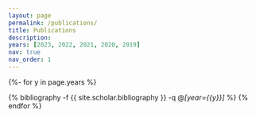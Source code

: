 ```yaml
---
layout: page
permalink: /publications/
title: Publications
description: 
years: [2023, 2022, 2021, 2020, 2019]
nav: true
nav_order: 1
---
```

<!-- _pages/publications.md -->
<div class="publications">

{%- for y in page.years %}
  <!-- <h2 class="year">{{y}}</h2> -->
  {% bibliography -f {{ site.scholar.bibliography }} -q @*[year={{y}}]* %}
{% endfor %}

</div>
